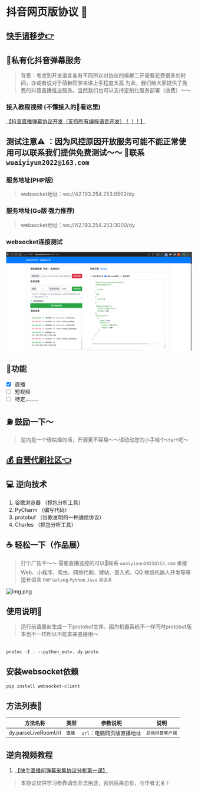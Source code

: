 # 抖音网页版协议 👋

## [快手请移步👉](https://github.com/YunzhiYike/kuaishou-live)

## 🧪私有化抖音弹幕服务
> 背景：考虑到开发语言各有不同所以对协议的拆解二开需要花费很多的时间，亦或者说对于萌新同学来讲上手程度太高
> 为此，我们给大家提供了免费的抖音直播推送服务。当然我们也可以支持定制化服务部署（收费）～～

### 接入教程视频 (不懂接入的👀看这里)
[【抖音直播弹幕协议开发（支持所有编程语言开发）！！！】]( https://www.bilibili.com/video/BV1nK411z7uh/?share_source=copy_web&vd_source=71e28910aae780b1b2052c3052b8a2e8)

## 测试注意⚠ ：因为风控原因开放服务可能不能正常使用可以️联系我们提供免费测试～～  📮联系 `wuaiyiyun2022@163.com`

### 服务地址(PHP版)
> websocket地址：ws://42.193.254.253:9502/dy

### 服务地址(Go版 强力推荐)
> websocket地址：ws://42.193.254.253:3000/dy

### websocket连接测试
![img_1.png](img_1.png)

## 🐂功能
- [X] 直播
- [ ] 短视频
- [ ] 待定.........

## ⛽️ 鼓励一下～
> 逆向是一个很枯燥的活，开源更不容易～～请动动您的小手给个`start`吧～

## [💰 自营代刷社区👈](http://666.mmvp.cf)


## 💻 逆向技术
1. 谷歌浏览器 （抓包分析工具）
2. PyCharm  （编写代码）
3. protobuf （谷歌发明的一种通信协议）
4. Charles （抓包分析工具）

## ☕️ 轻松一下（作品展）
> 打个广告🪧～～ 需要直播监控的可以📮联系 `wuaiyiyun2022@163.com`
> 承接 Web、小程序、爬虫、网络代刷、建站、嵌入式、QQ 微信机器人开发等等 
> 擅长语言 `PHP` `Golang` `Python` `Java` `易语言`

![img.png](img.png)

## 使用说明📖
> 运行前请重新生成一下protobuf文件，因为机器系统不一样同时protobuf版本也不一样所以不能拿来直接用～
```shell

protoc -I . --python_out=. dy.proto

```

## 安装websocket依赖
```bash
pip install websocket-client
```

## 方法列表🚗
| 方法名称                | 类型       | 参数说明                                    | 说明        |
|---------------------|----------|-----------------------------------------|-----------|
| dy.parseLiveRoomUrl | `直播` | `url`：电脑网页版直播地址  | `启动抖音客户端` |


## 逆向视频教程
1. [【快手直播间弹幕采集协议分析第一课】](https://www.bilibili.com/video/BV1ZR4y1o7Ab/?share_source=copy_web&vd_source=71e28910aae780b1b2052c3052b8a2e8) 

> 本协议仅供学习参靠请勿非法用途，否则后果自负，与作者无关！

